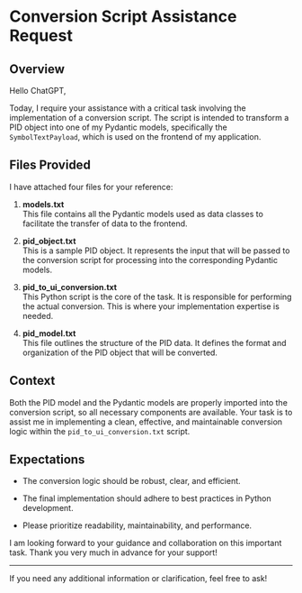 # Conversion Script Assistance Request

## Overview

Hello ChatGPT,

Today, I require your assistance with a critical task involving the implementation of a conversion script. The script is intended to transform a PID object into one of my Pydantic models, specifically the `SymbolTextPayload`, which is used on the frontend of my application.

## Files Provided

I have attached four files for your reference:

1. **models.txt**  
    This file contains all the Pydantic models used as data classes to facilitate the transfer of data to the frontend.
    
2. **pid_object.txt**  
    This is a sample PID object. It represents the input that will be passed to the conversion script for processing into the corresponding Pydantic models.
    
3. **pid_to_ui_conversion.txt**  
    This Python script is the core of the task. It is responsible for performing the actual conversion. This is where your implementation expertise is needed.
    
4. **pid_model.txt**  
    This file outlines the structure of the PID data. It defines the format and organization of the PID object that will be converted.
    

## Context

Both the PID model and the Pydantic models are properly imported into the conversion script, so all necessary components are available. Your task is to assist me in implementing a clean, effective, and maintainable conversion logic within the `pid_to_ui_conversion.txt` script.

## Expectations

- The conversion logic should be robust, clear, and efficient.
    
- The final implementation should adhere to best practices in Python development.
    
- Please prioritize readability, maintainability, and performance.
    

I am looking forward to your guidance and collaboration on this important task. Thank you very much in advance for your support!

---

If you need any additional information or clarification, feel free to ask!